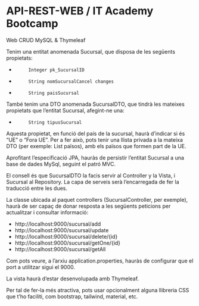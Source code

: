 # API-REST-WEB / IT Academy Bootcamp
Web CRUD MySQL &amp; Thymeleaf

Tenim una entitat anomenada Sucursal, que disposa de les següents propietats:

-          Integer pk_SucursalID
-          String nomSucursalCancel changes
-          String paisSucursal

També tenim una DTO anomenada SucursalDTO, que tindrà les mateixes propietats que l’entitat Sucursal, afegint-ne una:

-          String tipusSucursal

Aquesta propietat, en funció del país de la sucursal, haurà d’indicar si és “UE” o “Fora UE”. Per a fer això, pots tenir una llista privada a la mateixa DTO (per exemple: List<String> països), amb els països que formen part de la UE.

Aprofitant l’especificació JPA, hauràs de persistir l’entitat Sucursal a una base de dades MySql, seguint el patró MVC.

El consell és que SucursalDTO la facis servir al Controller y la Vista, i Sucursal al Repository. La capa de serveis serà l’encarregada de fer la traducció entre les dues.

La classe ubicada al paquet controllers (SucursalController, per exemple), haurà de ser capaç de donar resposta a les següents peticions per actualitzar i consultar informació:

- http://localhost:9000/sucursal/add
- http://localhost:9000/sucursal/update
- http://localhost:9000/sucursal/delete/{id}
- http://localhost:9000/sucursal/getOne/{id}
- http://localhost:9000/sucursal/getAll

Com pots veure, a l’arxiu application.properties, hauràs de configurar que el port a utilitzar sigui el 9000.

La vista haurà d’estar desenvolupada amb Thymeleaf.

Per tal de fer-la més atractiva, pots usar opcionalment alguna llibreria CSS que t’ho faciliti, com bootstrap, tailwind, material, etc.
